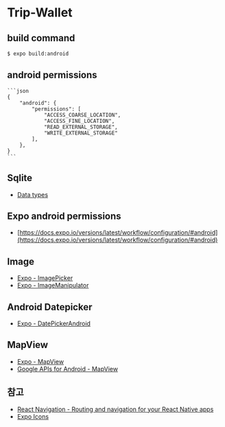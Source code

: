 # Trip-Wallet

## build command
```bash
$ expo build:android 
```

## android permissions
    ```json
    {
        "android": {
            "permissions": [
                "ACCESS_COARSE_LOCATION",
                "ACCESS_FINE_LOCATION",
                "READ_EXTERNAL_STORAGE",
                "WRITE_EXTERNAL_STORAGE"  
            ],
        },
    }
    ```

## Sqlite
- [Data types](https://sqlite.org/datatype3.html)

## Expo android permissions
- [https://docs.expo.io/versions/latest/workflow/configuration/#android](https://docs.expo.io/versions/latest/workflow/configuration/#android)

## Image
- [Expo - ImagePicker](https://docs.expo.io/versions/v28.0.0/sdk/imagepicker/)
- [Expo - ImageManipulator](https://docs.expo.io/versions/v28.0.0/sdk/imagemanipulator/)

## Android Datepicker
- [Expo - DatePickerAndroid](https://docs.expo.io/versions/latest/react-native/datepickerandroid/#open)

## MapView
- [Expo - MapView](https://docs.expo.io/versions/latest/sdk/map-view/)
- [Google APIs for Android - MapView](https://developers.google.com/android/reference/com/google/android/gms/maps/MapView)

## 참고
- [React Navigation - Routing and navigation for your React Native apps](https://reactnavigation.org/)
- [Expo Icons](https://expo.github.io/vector-icons/)